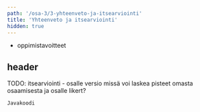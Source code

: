 ```yaml
---
path: '/osa-3/3-yhteenveto-ja-itsearviointi'
title: 'Yhteenveto ja itsearviointi'
hidden: true
---
```


<text-box variant='learningObjectives' name='Oppimistavoitteet'>

- oppimistavoitteet

</text-box>

## header

TODO: itsearviointi - osalle versio missä voi laskea pisteet omasta osaamisesta ja osalle likert?

```java
Javakoodi
```
